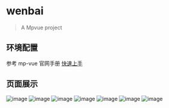 # wenbai

> A Mpvue project

## 环境配置

参考 mp-vue 官网手册 [快速上手](http://mpvue.com/mpvue/quickstart/)

## 页面展示

![image](https://github.com/xiaobai2004/xiaobai-frontend/blob/master/static/demo/2018-06-10%2011.11.09.jpg)
![image](https://github.com/xiaobai2004/xiaobai-frontend/blob/master/static/demo/2018-06-10%2011.11.38.jpg)
![image](https://github.com/xiaobai2004/xiaobai-frontend/blob/master/static/demo/2018-06-10%2011.11.51.jpg)
![image](https://github.com/xiaobai2004/xiaobai-frontend/blob/master/static/demo/2018-06-10%2011.11.58.jpg)
![image](https://github.com/xiaobai2004/xiaobai-frontend/blob/master/static/demo/2018-06-10%2011.12.05.jpg)
![image](https://github.com/xiaobai2004/xiaobai-frontend/blob/master/static/demo/2018-06-10%2011.12.15.jpg)
![image](https://github.com/xiaobai2004/xiaobai-frontend/blob/master/static/demo/2018-06-10%2011.12.24.jpg)
